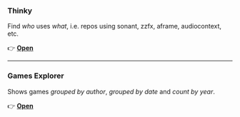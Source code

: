 
### Thinky

Find *who* uses *what*, i.e. repos using sonant, zzfx, aframe, audiocontext, etc.

👉 **[Open](https://bacionejs.github.io/stuff/thinky.html)**  


---


### Games Explorer

Shows games *grouped by author*, *grouped by date* and *count by year*.

👉 **[Open](https://bacionejs.github.io/stuff/games.html)**



